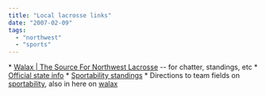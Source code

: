 ```yaml
---
title: "Local lacrosse links"
date: "2007-02-09"
tags: 
  - "northwest"
  - "sports"
---
```


\* [Walax | The Source For Northwest Lacrosse](http://www.walax.com/ "Walax | The Source For Northwest Lacrosse") -- for chatter, standings, etc \* [Official state info](http://www.whsbla.org/index.shtml) \* [Sportability standings](http://www.sportability.com/spx/Leagues/Standings.asp?LgID=14002&Type=Div) \* Directions to team fields on [sportability](http://www.sportability.com/spx/Leagues/Locations.asp?LgID=14002), also in here on [walax](http://www.walax.com/drupal/high_school_boys)
